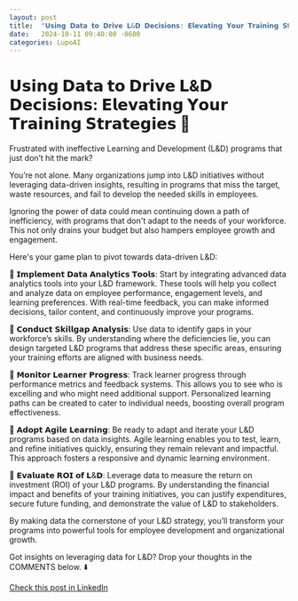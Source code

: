 ```yaml
---
layout: post
title:  "𝗨𝘀𝗶𝗻𝗴 𝗗𝗮𝘁𝗮 𝘁𝗼 𝗗𝗿𝗶𝘃𝗲 𝗟&𝗗 𝗗𝗲𝗰𝗶𝘀𝗶𝗼𝗻𝘀: 𝗘𝗹𝗲𝘃𝗮𝘁𝗶𝗻𝗴 𝗬𝗼𝘂𝗿 𝗧𝗿𝗮𝗶𝗻𝗶𝗻𝗴 𝗦𝘁𝗿𝗮𝘁𝗲𝗴𝗶𝗲𝘀 🚀"
date:   2024-10-11 09:40:00 -0600
categories: LupoAI
---
```


# 𝗨𝘀𝗶𝗻𝗴 𝗗𝗮𝘁𝗮 𝘁𝗼 𝗗𝗿𝗶𝘃𝗲 𝗟&𝗗 𝗗𝗲𝗰𝗶𝘀𝗶𝗼𝗻𝘀: 𝗘𝗹𝗲𝘃𝗮𝘁𝗶𝗻𝗴 𝗬𝗼𝘂𝗿 𝗧𝗿𝗮𝗶𝗻𝗶𝗻𝗴 𝗦𝘁𝗿𝗮𝘁𝗲𝗴𝗶𝗲𝘀 🚀

Frustrated with ineffective Learning and Development (L&D) programs that just don’t hit the mark?

You’re not alone. Many organizations jump into L&D initiatives without leveraging data-driven insights, resulting in programs that miss the target, waste resources, and fail to develop the needed skills in employees.

Ignoring the power of data could mean continuing down a path of inefficiency, with programs that don't adapt to the needs of your workforce. This not only drains your budget but also hampers employee growth and engagement.

Here's your game plan to pivot towards data-driven L&D:

📌 𝗜𝗺𝗽𝗹𝗲𝗺𝗲𝗻𝘁 𝗗𝗮𝘁𝗮 𝗔𝗻𝗮𝗹𝘆𝘁𝗶𝗰𝘀 𝗧𝗼𝗼𝗹𝘀: Start by integrating advanced data analytics tools into your L&D framework. These tools will help you collect and analyze data on employee performance, engagement levels, and learning preferences. With real-time feedback, you can make informed decisions, tailor content, and continuously improve your programs.

📌 𝗖𝗼𝗻𝗱𝘂𝗰𝘁 𝗦𝗸𝗶𝗹𝗹𝗴𝗮𝗽 𝗔𝗻𝗮𝗹𝘆𝘀𝗶𝘀: Use data to identify gaps in your workforce’s skills. By understanding where the deficiencies lie, you can design targeted L&D programs that address these specific areas, ensuring your training efforts are aligned with business needs.

📌 𝗠𝗼𝗻𝗶𝘁𝗼𝗿 𝗟𝗲𝗮𝗿𝗻𝗲𝗿 𝗣𝗿𝗼𝗴𝗿𝗲𝘀𝘀: Track learner progress through performance metrics and feedback systems. This allows you to see who is excelling and who might need additional support. Personalized learning paths can be created to cater to individual needs, boosting overall program effectiveness.

📌 𝗔𝗱𝗼𝗽𝘁 𝗔𝗴𝗶𝗹𝗲 𝗟𝗲𝗮𝗿𝗻𝗶𝗻𝗴: Be ready to adapt and iterate your L&D programs based on data insights. Agile learning enables you to test, learn, and refine initiatives quickly, ensuring they remain relevant and impactful. This approach fosters a responsive and dynamic learning environment.

📌 𝗘𝘃𝗮𝗹𝘂𝗮𝘁𝗲 𝗥𝗢𝗜 𝗼𝗳 𝗟&𝗗: Leverage data to measure the return on investment (ROI) of your L&D programs. By understanding the financial impact and benefits of your training initiatives, you can justify expenditures, secure future funding, and demonstrate the value of L&D to stakeholders.

By making data the cornerstone of your L&D strategy, you’ll transform your programs into powerful tools for employee development and organizational growth.

Got insights on leveraging data for L&D? Drop your thoughts in the COMMENTS below. ⬇️

[Check this post in LinkedIn](https://www.linkedin.com/posts/xmorera_learninganddevelopment-datadriven-employeegrowth-activity-7250500409805389825-vV36?utm_source=share&utm_medium=member_desktop)